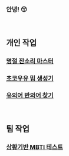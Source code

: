 ### 안녕! 😙

<br>

## 개인 작업

### [명절 잔소리 마스터](https://holiday-jansori.vercel.app/)

### [초코우유 밈 생성기](https://choco-milk-meme.vercel.app/)

### [유의어 반의어 찾기](https://synoanto.vercel.app/)

<br>

## 팀 작업

### [상황기반 MBTI 테스트](https://clova-mbti.kro.kr/)
